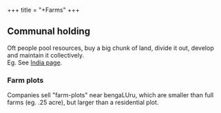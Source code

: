 +++
title = "+Farms"
+++

## Communal holding
Oft people pool resources, buy a big chunk of land, divide it out, develop and maintain it collectively.  
Eg. See [India page](/notes/skills/plant-growing/places/india).

### Farm plots
Companies sell "farm-plots" near bengaLUru, which are smaller than full farms (eg. .25 acre), but larger than a residential plot.
